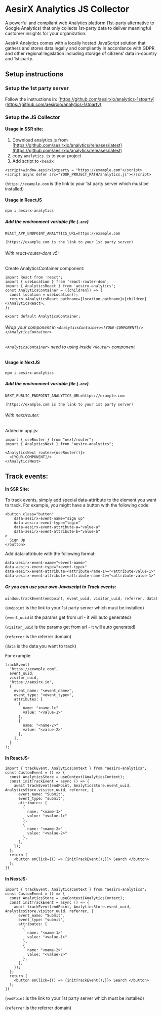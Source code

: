 # AesirX Analytics JS Collector

A powerful and compliant web Analytics platform (1st-party alternative to Google Analytics) that only collects 1st-party data to deliver meaningful customer insights for your organization. 

AesirX Analytics comes with a locally hosted JavaScript solution that gathers and stores data legally and compliantly in accordance with GDPR and other regional legislation including storage of citizens’ data in-country and 1st-party.

## Setup instructions

### Setup the 1st party server

Follow the instructions in: [https://github.com/aesirxio/analytics-1stparty](https://github.com/aesirxio/analytics-1stparty)

### Setup the JS Collector

#### Usage in SSR site:

1. Download analytics.js from [https://github.com/aesirxio/analytics/releases/latest](https://github.com/aesirxio/analytics/releases/latest)
1. copy `analytics.js` to your project
1. Add script to `<head>`:

```
<script>window.aesirx1stparty = "https://example.com"</script>
<script async defer src="YOUR_PROJECT_PATH/analytics.js"></script>
```

(`https://example.com` is the link to your 1st party server which must be installed)


#### Usage in ReactJS

`npm i aesirx-analytics`

##### Add the environment variable file (`.env`)

```
REACT_APP_ENDPOINT_ANALYTICS_URL=https://example.com

(https://example.com is the link to your 1st party server)
```

###### With react-router-dom v5:

Create AnalyticsContainer component:

```
import React from 'react';
import { useLocation } from 'react-router-dom';
import { AnalyticsReact } from 'aesirx-analytics';
const AnalyticsContainer = ({children}) => {
  const location = useLocation();
  return <AnalyticsReact pathname={location.pathname}>{children}</AnalyticsReact>;
};

export default AnalyticsContainer;
```

###### Wrap your component in `<AnalyticsContainer><[YOUR-COMPONENT]/></AnalyticsContainer>`
###### `<AnalyticsContainer>` need to using inside `<Router>` component 

#### Usage in NextJS

`npm i aesirx-analytics`

##### Add the environment variable file (`.env`)

```
NEXT_PUBLIC_ENDPOINT_ANALYTICS_URL=https://example.com

(https://example.com is the link to your 1st party server)
```

###### With next/router:

Added in app.js:

```
import { useRouter } from "next/router";
import { AnalyticsNext } from "aesirx-analytics";

<AnalyticsNext router={useRouter()}>
  <[YOUR-COMPONENT]/>
</AnalyticsNext>
```

## Track events:

#### In SSR Site:
To track events, simply add special data-attribute to the element you want to track.
For example, you might have a button with the following code:
```
<button class="button" 
    data-aesirx-event-name="sign up"
    data-aesirx-event-type="login"
    data-aesirx-event-attribute-a="value-a"
    data-aesirx-event-attribute-b="value-b"
>
  Sign Up
</button>
```
Add data-attribute with the following format:
```
data-aesirx-event-name="<event-name>"
data-aesirx-event-type="<event-type>"
data-aesirx-event-attribute-<attribute-name-1>="<attribute-value-1>"
data-aesirx-event-attribute-<attribute-name-2>="<attribute-value-1>"
```
##### Or you can use your own Javascript to Track events:
```
window.trackEvent(endpoint, event_uuid, visitor_uuid, referrer, data)
```
(`endpoint` is the link to your 1st party server which must be installed)

(`event_uuid` is the params get from url - it will auto generated)

(`visitor_uuid` is the params get from url - it will auto generated)

(`referrer` is the referrer domain)

(`data` is the data you want to track)

For example: 
```
trackEvent(
  "https://example.com",
  event_uuid, 
  visitor_uuid, 
  "https://aesirx.io",
  {
    event_name: "<event_name>",
    event_type: "<event_type>",
    attributes: [
      {
        name: "<name-1>"
        value: "<value-1>"
      },
      {
        name: "<name-2>"
        value: "<value-2>"
      },
    ],
  }
);
```

#### In ReactJS:

```
import { trackEvent, AnalyticsContext } from "aesirx-analytics";
const CustomEvent = () => {
  const AnalyticsStore = useContext(AnalyticsContext);
  const initTrackEvent = async () => {
    await trackEvent(endPoint, AnalyticsStore.event_uuid, AnalyticsStore.visitor_uuid, referrer, {
      event_name: "Submit",
      event_type: "submit",
      attributes: [
        {
          name: "<name-1>"
          value: "<value-1>"
        },
        {
          name: "<name-2>"
          value: "<value-2>"
        },
      ],
    });
  };
  return (
    <button onClick={() => {initTrackEvent();}}> Search </button>
  );
})
```

#### In NextJS:

```
import { trackEvent, AnalyticsContext } from "aesirx-analytics";
const CustomEvent = () => {
  const AnalyticsStore = useContext(AnalyticsContext);
  const initTrackEvent = async () => {
    await trackEvent(endPoint, AnalyticsStore.event_uuid, AnalyticsStore.visitor_uuid, referrer, {
      event_name: "Submit",
      event_type: "submit",
      attributes: [
        {
          name: "<name-1>"
          value: "<value-1>"
        },
        {
          name: "<name-2>"
          value: "<value-2>"
        },
      ],
    });
  };
  return (
    <button onClick={() => {initTrackEvent();}}> Search </button>
  );
})
```

(`endPoint` is the link to your 1st party server which must be installed)

(`referrer` is the referrer domain)
